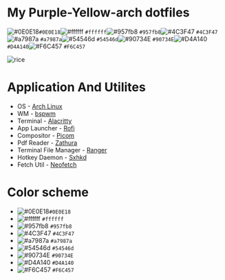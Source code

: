 # My Purple-Yellow-arch dotfiles

![#0E0E18](https://placehold.co/15x15/0E0E18/0E0E18.png)`#0E0E18`![#ffffff](https://placehold.co/15x15/ffffff/ffffff.png) `#ffffff`![#957fb8](https://placehold.co/15x15/957fb8/957fb8.png) `#957fb8`![#4C3F47](https://placehold.co/15x15/4C3F47/4C3F47.png) `#4C3F47`![#a7987a](https://placehold.co/15x15/a7987a/a7987a.png) `#a7987a`![#54546d](https://placehold.co/15x15/54546d/54546d.png) `#54546d`![#90734E](https://placehold.co/15x15/90734E/90734E.png) `#90734E`![#D4A140](https://placehold.co/15x15/D4A140/D4A140.png) `#D4A140`![#F6C457](https://placehold.co/15x15/F6C457/F6C457.png) `#F6C457`

![rice](https://github.com/6eero/dotfiles-2/assets/114809573/9093a98a-625f-4a95-b1a7-852a40972ba5)


# Application And Utilites
- OS - [Arch Linux](https://wiki.archlinux.org)
- WM - [bspwm](https://github.com/baskerville/bspwm)
- Terminal - [Alacritty](https://github.com/alacritty/alacritty)
- App Launcher - [Rofi](https://github.com/davatorium/rofi)
- Compositor - [Picom](https://github.com/yshui/picom)
- Pdf Reader - [Zathura](https://github.com/pwmt/zathura)
- Terminal File Manager - [Ranger](https://github.com/ranger/ranger)
- Hotkey Daemon - [Sxhkd](https://github.com/baskerville/sxhkd)
- Fetch Util - [Neofetch](https://github.com/dylanaraps/neofetch)

# Color scheme
- ![#0E0E18](https://placehold.co/15x15/0E0E18/0E0E18.png)`#0E0E18`
- ![#ffffff](https://placehold.co/15x15/ffffff/ffffff.png) `#ffffff`
- ![#957fb8](https://placehold.co/15x15/957fb8/957fb8.png) `#957fb8`
- ![#4C3F47](https://placehold.co/15x15/4C3F47/4C3F47.png) `#4C3F47`
- ![#a7987a](https://placehold.co/15x15/a7987a/a7987a.png) `#a7987a`
- ![#54546d](https://placehold.co/15x15/54546d/54546d.png) `#54546d`
- ![#90734E](https://placehold.co/15x15/90734E/90734E.png) `#90734E`
- ![#D4A140](https://placehold.co/15x15/D4A140/D4A140.png) `#D4A140`
- ![#F6C457](https://placehold.co/15x15/F6C457/F6C457.png) `#F6C457`
